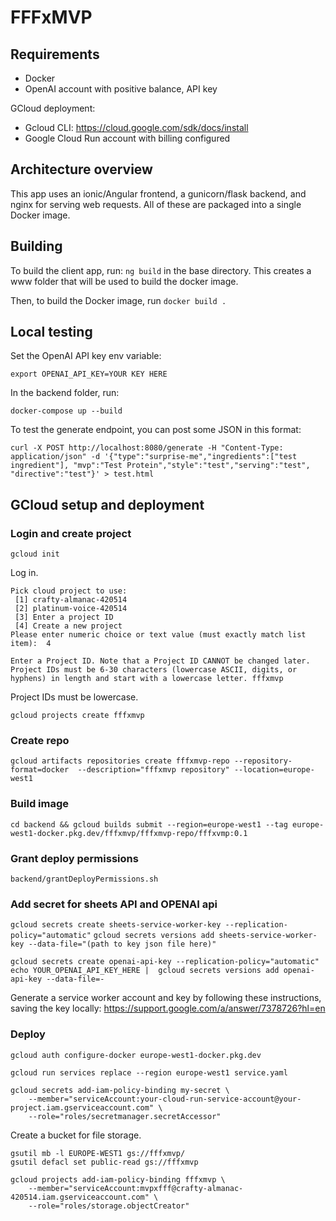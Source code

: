 # FFFxMVP

## Requirements

* Docker
* OpenAI account with positive balance, API key

GCloud deployment:
* Gcloud CLI: https://cloud.google.com/sdk/docs/install
* Google Cloud Run account with billing configured


## Architecture overview

This app uses an ionic/Angular frontend, a gunicorn/flask backend, and nginx for serving web requests.
All of these are packaged into a single Docker image.


## Building

To build the client app, run:
`ng build` in the base directory. This creates a www folder that will be used to build the docker image.

Then, to build the Docker image, run
`docker build .`

## Local testing

Set the OpenAI API key env variable:

`export OPENAI_API_KEY=YOUR KEY HERE`

In the backend folder, run:

```docker-compose up --build```

To test the generate endpoint, you can post some JSON in this format:
```
curl -X POST http://localhost:8080/generate -H "Content-Type: application/json" -d '{"type":"surprise-me","ingredients":["test ingredient"], "mvp":"Test Protein","style":"test","serving":"test", "directive":"test"}' > test.html
```

## GCloud setup and deployment



### Login and create project
`gcloud init`

Log in.
```
Pick cloud project to use: 
 [1] crafty-almanac-420514
 [2] platinum-voice-420514
 [3] Enter a project ID
 [4] Create a new project
Please enter numeric choice or text value (must exactly match list item):  4
```

```
Enter a Project ID. Note that a Project ID CANNOT be changed later.
Project IDs must be 6-30 characters (lowercase ASCII, digits, or
hyphens) in length and start with a lowercase letter. fffxmvp
```

Project IDs must be lowercase.
```
gcloud projects create fffxmvp
```

### Create repo
`gcloud artifacts repositories create fffxmvp-repo --repository-format=docker  --description="fffxmvp repository" --location=europe-west1`

### Build image

`cd backend && gcloud builds submit --region=europe-west1 --tag europe-west1-docker.pkg.dev/fffxmvp/fffxmvp-repo/fffxvmp:0.1`

### Grant deploy permissions
`backend/grantDeployPermissions.sh`

### Add secret for sheets API and OPENAI api
`gcloud secrets create sheets-service-worker-key --replication-policy="automatic"`
`gcloud secrets versions add sheets-service-worker-key --data-file="(path to key json file here)"`

`gcloud secrets create openai-api-key --replication-policy="automatic"`
`echo YOUR_OPENAI_API_KEY_HERE |  gcloud secrets versions add openai-api-key --data-file=-`

Generate a service worker account and key by following these instructions, saving the key locally:
https://support.google.com/a/answer/7378726?hl=en

### Deploy
```
gcloud auth configure-docker europe-west1-docker.pkg.dev
```

```
gcloud run services replace --region europe-west1 service.yaml
```



```
gcloud secrets add-iam-policy-binding my-secret \
    --member="serviceAccount:your-cloud-run-service-account@your-project.iam.gserviceaccount.com" \
    --role="roles/secretmanager.secretAccessor"
```

Create a bucket for file storage.
```
gsutil mb -l EUROPE-WEST1 gs://fffxmvp/
gsutil defacl set public-read gs://fffxmvp
```

```
gcloud projects add-iam-policy-binding fffxmvp \
    --member="serviceAccount:mvpxfff@crafty-almanac-420514.iam.gserviceaccount.com" \
    --role="roles/storage.objectCreator"
```
